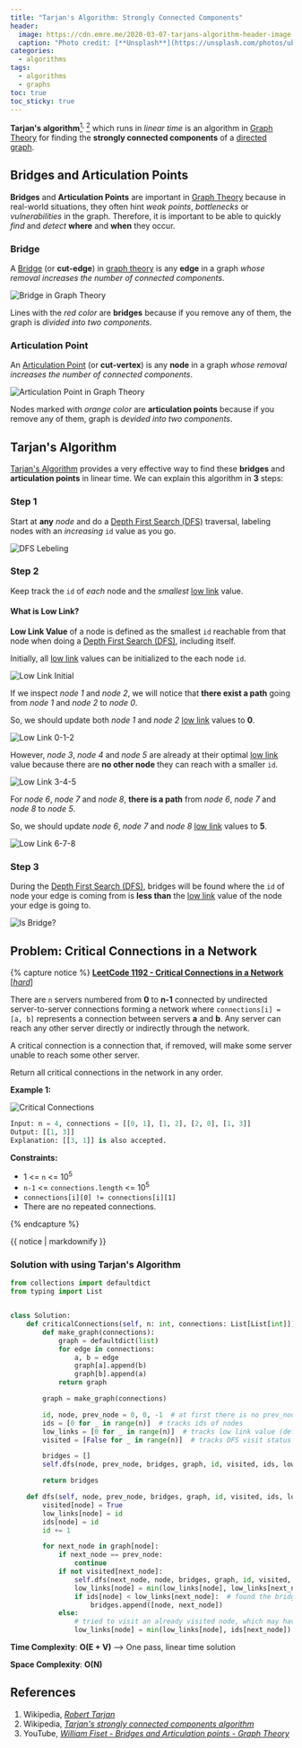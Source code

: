 ```yaml
---
title: "Tarjan's Algorithm: Strongly Connected Components"
header:
  image: https://cdn.emre.me/2020-03-07-tarjans-algorithm-header-image.jpg
  caption: "Photo credit: [**Unsplash**](https://unsplash.com/photos/ubQDHALqKiM)"
categories:
  - algorithms
tags:
  - algorithms
  - graphs
toc: true
toc_sticky: true
---
```


**Tarjan's algorithm**[<sup>1</sup>](#references)<sup>, </sup>[<sup>2</sup>](#references) which runs in *linear time* is an algorithm in [Graph Theory](https://emre.me/data-structures/graphs/) for finding the **strongly connected components** of a [directed graph](https://emre.me/data-structures/graphs/#directed-or-undirected).

## Bridges and Articulation Points ##

**Bridges** and **Articulation Points** are important in [Graph Theory](https://emre.me/data-structures/graphs/) because in real-world situations, they often hint *weak points*, *bottlenecks* or *vulnerabilities* in the graph. Therefore, it is important to be able to quickly *find* and *detect* **where** and **when** they occur.

### Bridge ###
A [Bridge](https://en.wikipedia.org/wiki/Bridge_(graph_theory)) (or **cut-edge**) in [graph theory](https://emre.me/data-structures/graphs/) is any **edge** in a graph *whose removal increases the number of connected components*. 

![Bridge in Graph Theory](https://cdn.emre.me/2020-03-07-bridge.png)

Lines with the *red color* are **bridges** because if you remove any of them, the graph is *divided into two components*.

### Articulation Point ###
An [Articulation Point](https://en.wikipedia.org/wiki/Biconnected_component) (or **cut-vertex**) is any **node** in a graph *whose removal increases the number of connected components*.

![Articulation Point in Graph Theory](https://cdn.emre.me/2020-03-07-articulation-point.png)

Nodes marked with *orange color* are **articulation points** because if you remove any of them, graph is *devided into two components*.


## Tarjan's Algorithm ##
[Tarjan's Algorithm](https://en.wikipedia.org/wiki/Tarjan%27s_strongly_connected_components_algorithm) provides a very effective way to find these **bridges** and **articulation points** in linear time. We can explain this algorithm in **3** steps:

### Step 1 ###
Start at **any** *node* and do a [Depth First Search (DFS)](https://emre.me/coding-patterns/depth-first-search/) traversal, labeling nodes with an *increasing* `id` value as you go.

![DFS Lebeling](https://cdn.emre.me/2020-03-07-dfs-traversal.gif)

### Step 2 ###

Keep track the `id` of *each* node and the *smallest* [low link](#what-is-low-link) value.

#### What is Low Link? ####
**Low Link Value** of a node is defined as the smallest `id` reachable from that node when doing a [Depth First Search (DFS)](https://emre.me/coding-patterns/depth-first-search/), including itself.

Initially, all [low link](#what-is-low-link) values can be initialized to the each node `id`.

![Low Link Initial](https://cdn.emre.me/2020-03-07-low-link1.png)

If we inspect *node 1* and *node 2*, we will notice that **there exist a path** going from *node 1* and *node 2* to *node 0*.

So, we should update both *node 1* and *node 2* [low link](#what-is-low-link) values to **0**.

![Low Link 0-1-2](https://cdn.emre.me/2020-03-07-low-link2.png)

However, *node 3*, *node 4* and *node 5* are already at their optimal [low link](#what-is-low-link) value because there are **no other node** they can reach with a smaller `id`.

![Low Link 3-4-5](https://cdn.emre.me/2020-03-07-low-link3.png)

For *node 6*, *node 7* and *node 8*, **there is a path** from *node 6*, *node 7* and *node 8* to *node 5*.

So, we should update *node 6*, *node 7* and *node 8* [low link](#what-is-low-link) values to **5**.

![Low Link 6-7-8](https://cdn.emre.me/2020-03-07-low-link4.png)

### Step 3 ###

During the [Depth First Search (DFS)](https://emre.me/coding-patterns/depth-first-search/), bridges will be found where the `id` of node your edge is coming from is **less than** the [low link](#what-is-low-link) value of the node your edge is going to.

![Is Bridge?](https://cdn.emre.me/2020-03-07-is-bridge.png)

## Problem: Critical Connections in a Network ##
{% capture notice %}
[**LeetCode 1192 - Critical Connections in a Network** [*hard*]](https://leetcode.com/problems/critical-connections-in-a-network/)

There are `n` servers numbered from **0** to **n-1** connected by undirected server-to-server connections forming a network where `connections[i] = [a, b]` represents a connection between servers **a** and **b**. Any server can reach any other server directly or indirectly through the network.

A critical connection is a connection that, if removed, will make some server unable to reach some other server.

Return all critical connections in the network in any order.

**Example 1:**

![Critical Connections](https://cdn.emre.me/2020-03-07-critical-connections.png)


```python
Input: n = 4, connections = [[0, 1], [1, 2], [2, 0], [1, 3]]
Output: [[1, 3]]
Explanation: [[3, 1]] is also accepted.
```

**Constraints:**

- 1 <= `n` <= 10<sup>5</sup>
- `n-1` <= `connections.length` <= 10<sup>5</sup>
- `connections[i][0] != connections[i][1]`
- There are no repeated connections.


{% endcapture %}

<div class="notice--info">
  {{ notice | markdownify }}
</div>

### Solution with using Tarjan's Algorithm ###

```python
from collections import defaultdict
from typing import List


class Solution:
    def criticalConnections(self, n: int, connections: List[List[int]]) -> List[List[int]]:
        def make_graph(connections):
            graph = defaultdict(list)
            for edge in connections:
                a, b = edge
                graph[a].append(b)
                graph[b].append(a)
            return graph

        graph = make_graph(connections)

        id, node, prev_node = 0, 0, -1  # at first there is no prev_node. we set it to -1
        ids = [0 for _ in range(n)]  # tracks ids of nodes
        low_links = [0 for _ in range(n)]  # tracks low link value (default value is the index)
        visited = [False for _ in range(n)]  # tracks DFS visit status

        bridges = []
        self.dfs(node, prev_node, bridges, graph, id, visited, ids, low_links)

        return bridges

    def dfs(self, node, prev_node, bridges, graph, id, visited, ids, low_links):
        visited[node] = True
        low_links[node] = id
        ids[node] = id
        id += 1

        for next_node in graph[node]:
            if next_node == prev_node:
                continue
            if not visited[next_node]:
                self.dfs(next_node, node, bridges, graph, id, visited, ids, low_links)
                low_links[node] = min(low_links[node], low_links[next_node])  # on callback, generates low link values
                if ids[node] < low_links[next_node]:  # found the bridge!
                    bridges.append([node, next_node])
            else:
                # tried to visit an already visited node, which may have a lower id than the current low link value
                low_links[node] = min(low_links[node], ids[next_node])
```

**Time Complexity**: **O(E + V)** --> One pass, linear time solution

**Space Complexity**: **O(N)**

## References
1. Wikipedia, *[Robert Tarjan](https://en.wikipedia.org/wiki/Robert_Tarjan)*
2. Wikipedia, *[Tarjan's strongly connected components algorithm](https://en.wikipedia.org/wiki/Tarjan%27s_strongly_connected_components_algorithm)*
3. YouTube, *[William Fiset - Bridges and Articulation points - Graph Theory](https://www.youtube.com/watch?v=aZXi1unBdJA)*